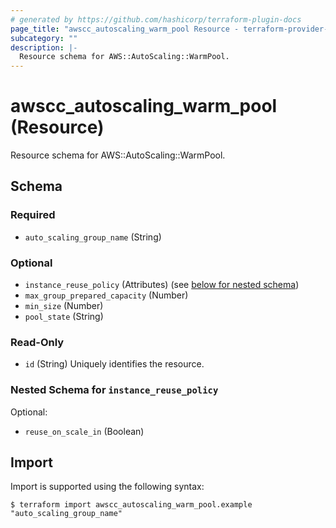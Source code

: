 ```yaml
---
# generated by https://github.com/hashicorp/terraform-plugin-docs
page_title: "awscc_autoscaling_warm_pool Resource - terraform-provider-awscc"
subcategory: ""
description: |-
  Resource schema for AWS::AutoScaling::WarmPool.
---
```


# awscc_autoscaling_warm_pool (Resource)

Resource schema for AWS::AutoScaling::WarmPool.



<!-- schema generated by tfplugindocs -->
## Schema

### Required

- `auto_scaling_group_name` (String)

### Optional

- `instance_reuse_policy` (Attributes) (see [below for nested schema](#nestedatt--instance_reuse_policy))
- `max_group_prepared_capacity` (Number)
- `min_size` (Number)
- `pool_state` (String)

### Read-Only

- `id` (String) Uniquely identifies the resource.

<a id="nestedatt--instance_reuse_policy"></a>
### Nested Schema for `instance_reuse_policy`

Optional:

- `reuse_on_scale_in` (Boolean)

## Import

Import is supported using the following syntax:

```shell
$ terraform import awscc_autoscaling_warm_pool.example "auto_scaling_group_name"
```
